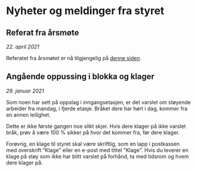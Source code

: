 # Nyheter og meldinger fra styret

## Referat fra årsmøte

_22. april 2021_

Referatet fra årsmøtet er nå tilgjengelig på [denne siden](/arsmoter/2021-04-arsmote/).

## Angående oppussing i blokka og klager

_29. januar 2021_

Som noen har sett på oppslag i inngangsetasjen, er det varslet om støyende arbeider fra mandag, i fjerde etasje. Bråket dere har hørt i dag, kommer fra en annen leilighet.

Dette er ikke første gangen noe slikt skjer. Hvis dere klager på ikke varslet bråk, prøv å være 100 % sikker på hvor det kommer fra, før dere klager.

Forøvrig, en klage til styret skal være skriftlig, som en lapp i postkassen med overskrift "Klage" eller en e-post med tittel "Klage". Hvis du leverer en klage på støy som ikke har blitt varslet på forhånd, ta med tidsrom og hvem dere klager på.
